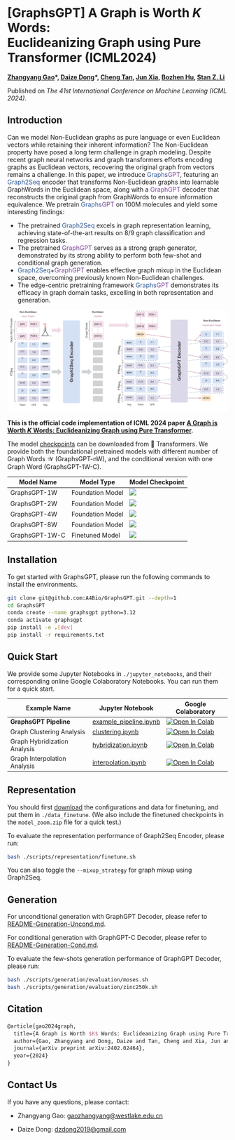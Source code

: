 # [GraphsGPT] A Graph is Worth $K$ Words:<br>Euclideanizing Graph using Pure Transformer (ICML2024)

**[Zhangyang Gao](https://scholar.google.com/citations?user=4SclT-QAAAAJ)\*, [Daize Dong](https://daizedong.github.io/)\*, [Cheng Tan](https://chengtan9907.github.io/), [Jun Xia](https://junxia97.github.io/), [Bozhen Hu](https://scholar.google.com/citations?user=6FZh9C8AAAAJ), [Stan Z. Li](https://scholar.google.com/citations?user=Y-nyLGIAAAAJ)**

Published on *The 41st International Conference on Machine Learning (ICML 2024)*.



## Introduction

Can we model Non-Euclidean graphs as pure language or even Euclidean vectors while retaining their inherent information? The Non-Euclidean property have posed a long term challenge in graph modeling. Despite recent graph neural networks and graph transformers efforts encoding graphs as Euclidean vectors, recovering the original graph from vectors remains a challenge.
In this paper, we introduce <span style="color: #315B98;">Graphs</span><span style="color: #7B4399;">GPT</span>, featuring an <span style="color: #315B98;">Graph2Seq</span> encoder that transforms Non-Euclidean graphs into learnable GraphWords in the Euclidean space, along with a <span style="color: #7B4399;">GraphGPT</span> decoder that reconstructs the original graph from GraphWords to ensure information equivalence. We pretrain <span style="color: #315B98;">Graphs</span><span style="color: #7B4399;">GPT</span> on $100$M molecules and yield some interesting findings:

-  The pretrained <span style="color: #315B98;">Graph2Seq</span> excels in graph representation learning, achieving state-of-the-art results on $8/9$ graph classification and regression tasks.
-  The pretrained <span style="color: #7B4399;">GraphGPT</span> serves as a strong graph generator, demonstrated by its strong ability to perform both few-shot and conditional graph generation.
-  <span style="color: #315B98;">Graph2Seq</span>+<span style="color: #7B4399;">GraphGPT</span> enables effective graph mixup in the Euclidean space, overcoming previously known Non-Euclidean challenges.
-  The edge-centric pretraining framework <span style="color: #315B98;">Graphs</span><span style="color: #7B4399;">GPT</span> demonstrates its efficacy in graph domain tasks, excelling in both representation and generation. 

![graphsgpt.svg](graphsgpt.svg)

**This is the official code implementation of ICML 2024 paper [A Graph is Worth $K$ Words: Euclideanizing Graph using Pure Transformer](https://arxiv.org/abs/2402.02464).**

The model [checkpoints](https://huggingface.co/collections/DaizeDong/graphsgpt-65efe70c326a1a5bd35c2fcc) can be downloaded from 🤗 Transformers. We provide both the foundational pretrained models with different number of Graph Words $\mathcal{W}$ (GraphsGPT-nW), and the conditional version with one Graph Word (GraphsGPT-1W-C).

| Model Name     | Model Type       | Model Checkpoint                                                                                                                               |
| -------------- |------------------|------------------------------------------------------------------------------------------------------------------------------------------------|
| GraphsGPT-1W   | Foundation Model | <a href="https://huggingface.co/DaizeDong/GraphsGPT-1W"><img src="https://img.shields.io/badge/%F0%9F%A4%97-Open In HuggingFace-yellow"/></a>  |
| GraphsGPT-2W   | Foundation Model | <a href="https://huggingface.co/DaizeDong/GraphsGPT-2W"><img src="https://img.shields.io/badge/%F0%9F%A4%97-Open In HuggingFace-yellow"/></a>   |
| GraphsGPT-4W   | Foundation Model |<a href="https://huggingface.co/DaizeDong/GraphsGPT-4W"><img src="https://img.shields.io/badge/%F0%9F%A4%97-Open In HuggingFace-yellow"/></a>   |
| GraphsGPT-8W   | Foundation Model | <a href="https://huggingface.co/DaizeDong/GraphsGPT-8W"><img src="https://img.shields.io/badge/%F0%9F%A4%97-Open In HuggingFace-yellow"/></a>   |
| GraphsGPT-1W-C | Finetuned Model  |<a href="https://huggingface.co/DaizeDong/GraphsGPT-1W-C"><img src="https://img.shields.io/badge/%F0%9F%A4%97-Open In HuggingFace-yellow"/></a> |



## Installation

To get started with GraphsGPT, please run the following commands to install the environments.

```bash
git clone git@github.com:A4Bio/GraphsGPT.git --depth=1
cd GraphsGPT
conda create --name graphsgpt python=3.12
conda activate graphsgpt
pip install -e .[dev]
pip install -r requirements.txt
```



## Quick Start

We provide some Jupyter Notebooks in `./jupyter_notebooks`, and their corresponding online Google Colaboratory Notebooks. You can run them for a quick start.

| Example Name                 | Jupyter Notebook                                                          | Google Colaboratory                                                                                                                                                                                            |
|------------------------------|---------------------------------------------------------------------------|----------------------------------------------------------------------------------------------------------------------------------------------------------------------------------------------------------------|
| **GraphsGPT Pipeline**       | [example_pipeline.ipynb](jupyter_notebooks%2Fexample_pipeline.ipynb)      | <a href="https://colab.research.google.com/drive/1BCsdQntGkSAjZgOIH_OQgPBGIMmgeW0d?usp=sharing" target="_parent"><img src="https://colab.research.google.com/assets/colab-badge.svg" alt="Open In Colab"/></a> |
| Graph Clustering Analysis    | [clustering.ipynb](jupyter_notebooks%2Fanalysis%2Fclustering.ipynb)       | <a href="https://colab.research.google.com/drive/1ghYf4_yuENLNXks-sNEEeiiNxIZpeSVc?usp=sharing" target="_parent"><img src="https://colab.research.google.com/assets/colab-badge.svg" alt="Open In Colab"/></a> |
| Graph Hybridization Analysis | [hybridization.ipynb](jupyter_notebooks%2Fanalysis%2Fhybridization.ipynb) | <a href="https://colab.research.google.com/drive/10tu2S7DH9qEdAZ6qbtESKHQOq0sfLtdO?usp=sharing" target="_parent"><img src="https://colab.research.google.com/assets/colab-badge.svg" alt="Open In Colab"/></a> |
| Graph Interpolation Analysis | [interpolation.ipynb](jupyter_notebooks%2Fanalysis%2Finterpolation.ipynb) | <a href="https://colab.research.google.com/drive/14vZ5tX42onQfSRTZXmnLZ36xIKZIgl5G?usp=sharing" target="_parent"><img src="https://colab.research.google.com/assets/colab-badge.svg" alt="Open In Colab"/></a> |



## Representation

You should first [download](https://github.com/A4Bio/GraphsGPT/releases/tag/data) the configurations and data for finetuning, and put them in `./data_finetune`. (We also include the finetuned checkpoints in the `model_zoom.zip` file for a quick test.)

To evaluate the representation performance of Graph2Seq Encoder, please run:

```bash
bash ./scripts/representation/finetune.sh
```

You can also toggle the `--mixup_strategy` for graph mixup using Graph2Seq.



## Generation

For unconditional generation with GraphGPT Decoder, please refer to [README-Generation-Uncond.md](scripts%2Fgeneration%2Funconditional%2FREADME-Generation-Uncond.md).

For conditional generation with GraphGPT-C Decoder, please refer to [README-Generation-Cond.md](scripts%2Fgeneration%2Fconditional%2FREADME-Generation-Cond.md).

To evaluate the few-shots generation performance of GraphGPT Decoder, please run:

```bash
bash ./scripts/generation/evaluation/moses.sh
bash ./scripts/generation/evaluation/zinc250k.sh
```



## Citation

```latex
@article{gao2024graph,
  title={A Graph is Worth $K$ Words: Euclideanizing Graph using Pure Transformer},
  author={Gao, Zhangyang and Dong, Daize and Tan, Cheng and Xia, Jun and Hu, Bozhen and Li, Stan Z},
  journal={arXiv preprint arXiv:2402.02464},
  year={2024}
}
```

## Contact Us
If you have any questions, please contact:

- Zhangyang Gao: gaozhangyang@westlake.edu.cn

- Daize Dong: dzdong2019@gmail.com
